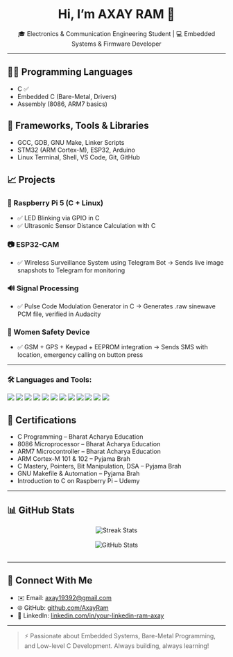 <h1 align="center">Hi, I’m AXAY RAM 👋</h1>
<p align="center">🎓 Electronics & Communication Engineering Student | 💻 Embedded Systems & Firmware Developer</p>

---

## 👨‍💻 Programming Languages
- C  ✅
- Embedded C (Bare-Metal, Drivers)
- Assembly (8086, ARM7 basics)


## 🚀 Frameworks, Tools & Libraries
- GCC, GDB, GNU Make, Linker Scripts
- STM32 (ARM Cortex-M), ESP32, Arduino
- Linux Terminal, Shell, VS Code, Git, GitHub

## 📈 Projects

### 🔴 Raspberry Pi 5 (C + Linux)
- ✅ LED Blinking via GPIO in C
- ✅ Ultrasonic Sensor Distance Calculation with C

### 📷 ESP32-CAM
- ✅ Wireless Surveillance System using Telegram Bot
  → Sends live image snapshots to Telegram for monitoring

### 🔊 Signal Processing
- ✅ Pulse Code Modulation Generator in C
  → Generates .raw sinewave PCM file, verified in Audacity

### 📿 Women Safety Device
- ✅ GSM + GPS + Keypad + EEPROM integration
  → Sends SMS with location, emergency calling on button press

---
### 🛠️ Languages and Tools:

<p align="left">
  <!-- Languages -->
  <img src="https://img.shields.io/badge/C-00599C?style=for-the-badge&logo=c&logoColor=white" />
 <img src="https://img.shields.io/badge/Assembly-652B7C?style=for-the-badge&logo=gnubash&logoColor=white" />


  <!-- Tools & OS -->
  <img src="https://img.shields.io/badge/Linux-FCC624?style=for-the-badge&logo=linux&logoColor=black" />
  <img src="https://img.shields.io/badge/Git-F05032?style=for-the-badge&logo=git&logoColor=white" />
  <img src="https://img.shields.io/badge/GitHub-181717?style=for-the-badge&logo=github&logoColor=white" />
  <img src="https://img.shields.io/badge/GCC-0078D6?style=for-the-badge&logo=gnu&logoColor=white" />
  <img src="https://img.shields.io/badge/Makefile-000000?style=for-the-badge&logo=gnubash&logoColor=white" />
  <img src="https://img.shields.io/badge/GDB-000000?style=for-the-badge&logo=gnubash&logoColor=white" />

  <!-- Hardware Platforms -->
  <img src="https://img.shields.io/badge/Arduino-00979D?style=for-the-badge&logo=arduino&logoColor=white" />
  <img src="https://img.shields.io/badge/ESP32-3C3C3C?style=for-the-badge&logo=espressif&logoColor=white" />
  <img src="https://img.shields.io/badge/Raspberry%20Pi-A22846?style=for-the-badge&logo=raspberrypi&logoColor=white" />

  <!-- Optional: IDE -->
  <img src="https://img.shields.io/badge/VSCode-007ACC?style=for-the-badge&logo=visualstudiocode&logoColor=white" />
</p>


## 📜 Certifications
- C Programming – Bharat Acharya Education
- 8086 Microprocessor – Bharat Acharya Education
- ARM7 Microcontroller – Bharat Acharya Education
- ARM Cortex-M 101 & 102 – Pyjama Brah
- C Mastery, Pointers, Bit Manipulation, DSA – Pyjama Brah
- GNU Makefile & Automation – Pyjama Brah
- Introduction to C on Raspberry Pi – Udemy

---

## 📊 GitHub Stats
<p align="center">
  <img src="https://github-readme-streak-stats.herokuapp.com/?user=AxayRam&theme=tokyonight" alt="Streak Stats" />
  <br><br>
  <img src="https://github-readme-stats.vercel.app/api?username=AxayRam&show_icons=true&theme=radical" alt="GitHub Stats" />
  <br><br>

</p>

---

## 📢 Connect With Me
- ✉️ Email:     axay19392@gmail.com
- 🌐 GitHub:    [github.com/AxayRam](https://github.com/AxayRam)
- 💼 LinkedIn:  [linkedin.com/in/your-linkedin-ram-axay](https://linkedin.com/in/your-linkedin-ram-axay)

---

> ⚡ Passionate about Embedded Systems, Bare-Metal Programming, and Low-level C Development. Always building, always learning!

